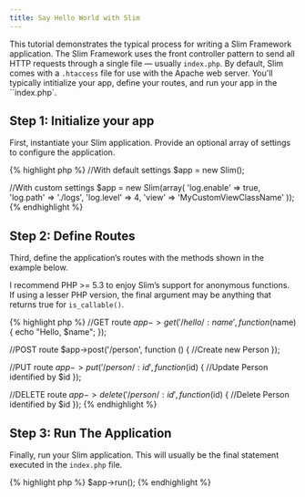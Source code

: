 ```yaml
---
title: Say Hello World with Slim
---
```


This tutorial demonstrates the typical process for writing a Slim Framework application. The Slim Framework uses the front controller pattern to send all HTTP requests through a single file — usually `index.php`. By default, Slim comes with a `.htaccess` file for use with the Apache web server. You'll typically intitialize your app, define your routes, and run your app in the ``index.php`.

## Step 1: Initialize your app

First, instantiate your Slim application. Provide an optional array of settings to configure the application.

{% highlight php %}
//With default settings
$app = new Slim();

//With custom settings
$app = new Slim(array(
    'log.enable' => true,
    'log.path' => './logs',
    'log.level' => 4,
    'view' => 'MyCustomViewClassName'
));
{% endhighlight %}

## Step 2: Define Routes

Third, define the application’s routes with the methods shown in the example below.

I recommend PHP >= 5.3 to enjoy Slim’s support for anonymous functions. If using a lesser PHP version, the final argument may be anything that returns true for `is_callable()`.

{% highlight php %}
//GET route
$app->get('/hello/:name', function ($name) {
    echo "Hello, $name";
});

//POST route
$app->post('/person', function () {
    //Create new Person
});

//PUT route
$app->put('/person/:id', function ($id) {
    //Update Person identified by $id
});

//DELETE route
$app->delete('/person/:id', function ($id) {
    //Delete Person identified by $id
});
{% endhighlight %}

## Step 3: Run The Application

Finally, run your Slim application. This will usually be the final statement executed in the `index.php` file.

{% highlight php %}
$app->run();
{% endhighlight %}
